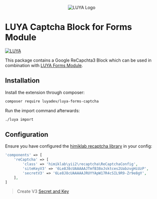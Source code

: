 <p align="center">
  <img src="https://raw.githubusercontent.com/luyadev/luya/master/docs/logo/luya-logo-0.2x.png" alt="LUYA Logo"/>
</p>

# LUYA Captcha Block for Forms Module

[![LUYA](https://img.shields.io/badge/Powered%20by-LUYA-brightgreen.svg)](https://luya.io)

This package contains a Google ReCapchta3 Block which can be used in combination with [LUYA Forms Module](https://github.com/luyadev/luya-module-forms).

## Installation

Install the extension through composer:

```sh
composer require luyadev/luya-forms-captcha
```

Run the import command afterwards:

```sh
./luya import
```

## Configuration

Ensure you have configured the [himiklab recaptcha library](https://github.com/himiklab/yii2-recaptcha-widget) in your config:

```php
'components' => [
    'reCaptcha' => [
        'class' => 'himiklab\yii2\recaptcha\ReCaptchaConfig',
        'siteKeyV3' => '6Le8J8cUAAAAAJTmfB38oJsktces2UabzvgHiUzP',
        'secretV3' => '6Le8J8cUAAAAAJRUYYApW17R4cSIL9R9-Zr9e8gY',
    ],
]
```

> Create V3 [Secret and Key](https://www.google.com/recaptcha/)